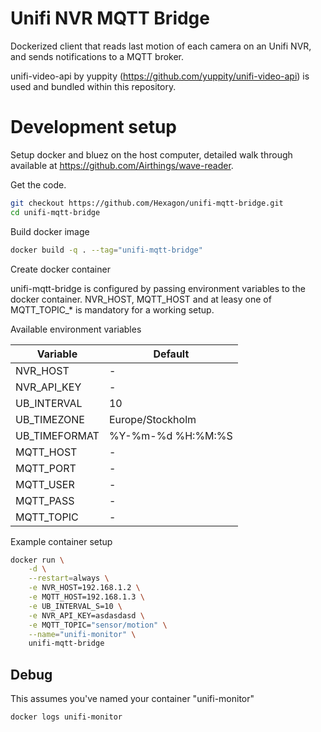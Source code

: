 #  Unifi NVR MQTT Bridge

Dockerized client that reads last motion of each camera on an Unifi NVR, and sends notifications to a MQTT broker.

unifi-video-api by yuppity (https://github.com/yuppity/unifi-video-api) is used and bundled within this repository.


# Development setup

Setup docker and bluez on the host computer, detailed walk through available at https://github.com/Airthings/wave-reader.

Get the code.

```bash
git checkout https://github.com/Hexagon/unifi-mqtt-bridge.git
cd unifi-mqtt-bridge
```

Build docker image

```bash
docker build -q . --tag="unifi-mqtt-bridge"
```

Create docker container

unifi-mqtt-bridge is configured by passing environment variables to the docker container. NVR_HOST, MQTT_HOST and at leasy one of MQTT_TOPIC_* is mandatory for a working setup.

Available environment variables

Variable | Default
--- | ---
NVR_HOST | -
NVR_API_KEY | -
UB_INTERVAL | 10
UB_TIMEZONE | Europe/Stockholm
UB_TIMEFORMAT | %Y-%m-%d %H:%M:%S
MQTT_HOST | -
MQTT_PORT | -
MQTT_USER | -
MQTT_PASS | -
MQTT_TOPIC | -

Example container setup

```bash
docker run \
	-d \
	--restart=always \
	-e NVR_HOST=192.168.1.2 \
	-e MQTT_HOST=192.168.1.3 \
	-e UB_INTERVAL_S=10 \
	-e NVR_API_KEY=asdasdasd \
	-e MQTT_TOPIC="sensor/motion" \
	--name="unifi-monitor" \
	unifi-mqtt-bridge
```


## Debug

This assumes you've named your container "unifi-monitor"

```bash
docker logs unifi-monitor
```
